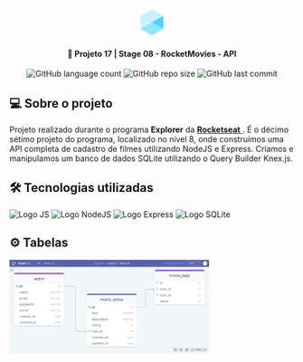 <div align="center">
  <img alt="Logo Explorer" title="Explorer" src="./assets/readme/Logo1.png">
</div>
	
<h4 align="center"> 
	🚀 Projeto 17 | Stage 08 - RocketMovies - API
</h4>

<div align="center">
  <img alt="GitHub language count" src="https://img.shields.io/github/languages/count/LauriRodrigues/RocketMovies-api?color=1280bf">

  <img alt="GitHub repo size" src="https://img.shields.io/github/repo-size/LauriRodrigues/RocketMovies-api?color=1280bf">
  
  <img alt="GitHub last commit" src="https://img.shields.io/github/last-commit/LauriRodrigues/RocketMovies-api?color=1280bf">
</div>

<h2 align=left> 💻 Sobre o projeto </h3>
<p> Projeto realizado durante o programa <strong>Explorer</strong> da <a href="https://www.rocketseat.com.br/"> <strong>Rocketseat</strong> </a>. É o décimo sétimo projeto do programa, localizado no nível 8, onde construímos uma API completa de cadastro de filmes utilizando NodeJS e Express. Criamos e manipulamos um banco de dados SQLite utilizando o Query Builder Knex.js.<p>
  
<h2 align=left> 🛠 Tecnologias utilizadas </h3>

<div align=left>
  <img alt="Logo JS" src="https://img.shields.io/badge/JavaScript-323330?style=for-the-badge&logo=javascript&logoColor=F7DF1E">
  <img alt="Logo NodeJS" src="https://img.shields.io/badge/Node.js-43853D?style=for-the-badge&logo=node.js&logoColor=white">
  <img alt="Logo Express" src="https://img.shields.io/badge/Express.js-404D59?style=for-the-badge">
  <img alt="Logo SQLite" src="https://img.shields.io/badge/SQLite-07405E?style=for-the-badge&logo=sqlite&logoColor=white">
  
</div>

<h2 align=left> ⚙ Tabelas </h2>
<img alt="Tabelas do banco de dados" title="Database RocketNotes" src="./assets/database.png" width="70%">


